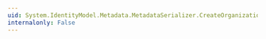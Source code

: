 ```yaml
---
uid: System.IdentityModel.Metadata.MetadataSerializer.CreateOrganizationInstance
internalonly: False
---
```

